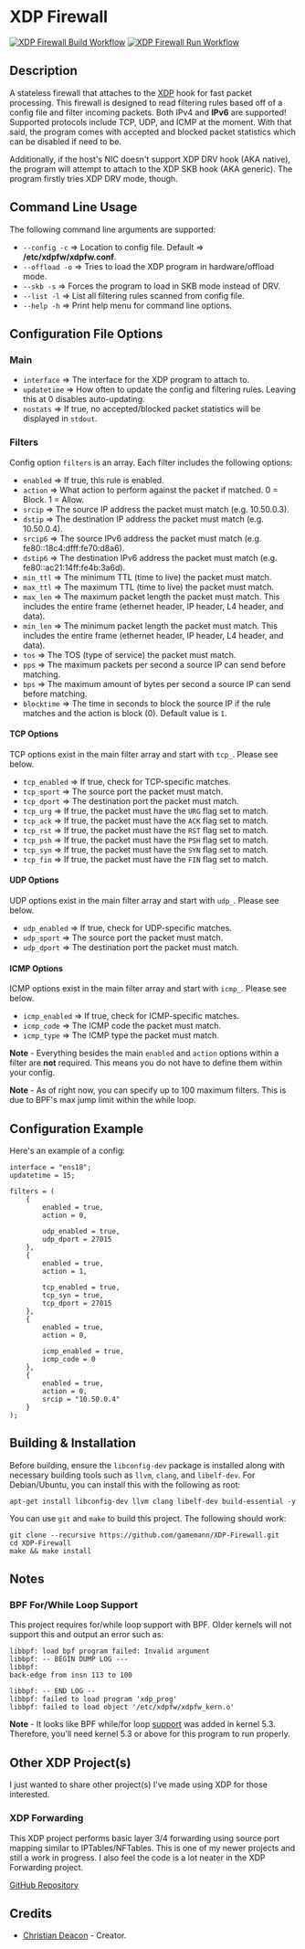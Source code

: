 # XDP Firewall
[![XDP Firewall Build Workflow](https://github.com/gamemann/XDP-Firewall/actions/workflows/build.yml/badge.svg)](https://github.com/gamemann/XDP-Firewall/actions/workflows/build.yml) [![XDP Firewall Run Workflow](https://github.com/gamemann/XDP-Firewall/actions/workflows/run.yml/badge.svg)](https://github.com/gamemann/XDP-Firewall/actions/workflows/run.yml)
## Description
A stateless firewall that attaches to the [XDP](https://www.iovisor.org/technology/xdp) hook for fast packet processing. This firewall is designed to read filtering rules based off of a config file and filter incoming packets. Both IPv4 and **IPv6** are supported! Supported protocols include TCP, UDP, and ICMP at the moment. With that said, the program comes with accepted and blocked packet statistics which can be disabled if need to be.

Additionally, if the host's NIC doesn't support XDP DRV hook (AKA native), the program will attempt to attach to the XDP SKB hook (AKA generic). The program firstly tries XDP DRV mode, though.

## Command Line Usage
The following command line arguments are supported:

* `--config -c` => Location to config file. Default => **/etc/xdpfw/xdpfw.conf**.
* `--offload -o` => Tries to load the XDP program in hardware/offload mode.
* `--skb -s` => Forces the program to load in SKB mode instead of DRV.
* `--list -l` => List all filtering rules scanned from config file.
* `--help -h` => Print help menu for command line options.

## Configuration File Options
### Main
* `interface` => The interface for the XDP program to attach to.
* `updatetime` => How often to update the config and filtering rules. Leaving this at 0 disables auto-updating.
* `nostats` => If true, no accepted/blocked packet statistics will be displayed in `stdout`.

### Filters
Config option `filters` is an array. Each filter includes the following options:

* `enabled` => If true, this rule is enabled.
* `action` => What action to perform against the packet if matched. 0 = Block. 1 = Allow.
* `srcip` => The source IP address the packet must match (e.g. 10.50.0.3).
* `dstip` => The destination IP address the packet must match (e.g. 10.50.0.4).
* `srcip6` => The source IPv6 address the packet must match (e.g. fe80::18c4:dfff:fe70:d8a6).
* `dstip6` => The destination IPv6 address the packet must match (e.g. fe80::ac21:14ff:fe4b:3a6d).
* `min_ttl` => The minimum TTL (time to live) the packet must match.
* `max_ttl` => The maximum TTL (time to live) the packet must match.
* `max_len` => The maximum packet length the packet must match. This includes the entire frame (ethernet header, IP header, L4 header, and data).
* `min_len` => The minimum packet length the packet must match. This includes the entire frame (ethernet header, IP header, L4 header, and data).
* `tos` => The TOS (type of service) the packet must match.
* `pps` => The maximum packets per second a source IP can send before matching.
* `bps` => The maximum amount of bytes per second a source IP can send before matching.
* `blocktime` => The time in seconds to block the source IP if the rule matches and the action is block (0). Default value is `1`.

#### TCP Options
TCP options exist in the main filter array and start with `tcp_`. Please see below.

* `tcp_enabled` => If true, check for TCP-specific matches.
* `tcp_sport` => The source port the packet must match.
* `tcp_dport` => The destination port the packet must match.
* `tcp_urg` => If true, the packet must have the `URG` flag set to match.
* `tcp_ack` => If true, the packet must have the `ACK` flag set to match.
* `tcp_rst` => If true, the packet must have the `RST` flag set to match.
* `tcp_psh` => If true, the packet must have the `PSH` flag set to match.
* `tcp_syn` => If true, the packet must have the `SYN` flag set to match.
* `tcp_fin` => If true, the packet must have the `FIN` flag set to match.

#### UDP Options
UDP options exist in the main filter array and start with `udp_`. Please see below.

* `udp_enabled` => If true, check for UDP-specific matches.
* `udp_sport` => The source port the packet must match.
* `udp_dport` => The destination port the packet must match.

#### ICMP Options
ICMP options exist in the main filter array and start with `icmp_`. Please see below.

* `icmp_enabled` => If true, check for ICMP-specific matches.
* `icmp_code` => The ICMP code the packet must match.
* `icmp_type` => The ICMP type the packet must match.

**Note** - Everything besides the main `enabled` and `action` options within a filter are **not** required. This means you do not have to define them within your config.

**Note** - As of right now, you can specify up to 100 maximum filters. This is due to BPF's max jump limit within the while loop.

## Configuration Example
Here's an example of a config:

```
interface = "ens18";
updatetime = 15;

filters = (
    {
        enabled = true,
        action = 0,

        udp_enabled = true,
        udp_dport = 27015
    },
    {
        enabled = true,
        action = 1,

        tcp_enabled = true,
        tcp_syn = true,
        tcp_dport = 27015
    },
    {
        enabled = true,
        action = 0,

        icmp_enabled = true,
        icmp_code = 0
    },
    {
        enabled = true,
        action = 0,
        srcip = "10.50.0.4"
    }
);
```

## Building & Installation
Before building, ensure the `libconfig-dev` package is installed along with necessary building tools such as `llvm`, `clang`, and `libelf-dev`. For Debian/Ubuntu, you can install this with the following as root:

```
apt-get install libconfig-dev llvm clang libelf-dev build-essential -y
```

You can use `git` and `make` to build this project. The following should work:

```
git clone --recursive https://github.com/gamemann/XDP-Firewall.git
cd XDP-Firewall
make && make install
```

## Notes
### BPF For/While Loop Support
This project requires for/while loop support with BPF. Older kernels will not support this and output an error such as:

```
libbpf: load bpf program failed: Invalid argument
libbpf: -- BEGIN DUMP LOG ---
libbpf:
back-edge from insn 113 to 100

libbpf: -- END LOG --
libbpf: failed to load program 'xdp_prog'
libbpf: failed to load object '/etc/xdpfw/xdpfw_kern.o'
```

**Note** - It looks like BPF while/for loop [support](https://lwn.net/Articles/794934/) was added in kernel 5.3. Therefore, you'll need kernel 5.3 or above for this program to run properly.

## Other XDP Project(s)
I just wanted to share other project(s) I've made using XDP for those interested.

### XDP Forwarding
This XDP project performs basic layer 3/4 forwarding using source port mapping similar to IPTables/NFTables. This is one of my newer projects and still a work in progress. I also feel the code is a lot neater in the XDP Forwarding project.

[GitHub Repository](https://github.com/gamemann/XDP-Forwarding)

## Credits
* [Christian Deacon](https://github.com/gamemann) - Creator.
